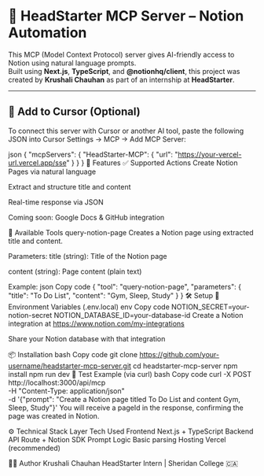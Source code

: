 # 🧠 HeadStarter MCP Server – Notion Automation

This MCP (Model Context Protocol) server gives AI-friendly access to Notion using natural language prompts.  
Built using **Next.js**, **TypeScript**, and **@notionhq/client**, this project was created by **Krushali Chauhan** as part of an internship at **HeadStarter**.

---

## 🚀 Add to Cursor (Optional)

To connect this server with Cursor or another AI tool, paste the following JSON into Cursor Settings → MCP → Add MCP Server:

json
{
  "mcpServers": {
    "HeadStarter-MCP": {
      "url": "https://your-vercel-url.vercel.app/sse"
    }
  }
}
🧩 Features
✅ Supported Actions
Create Notion Pages via natural language

Extract and structure title and content

Real-time response via JSON

Coming soon: Google Docs & GitHub integration

🧰 Available Tools
query-notion-page
Creates a Notion page using extracted title and content.

Parameters:
title (string): Title of the Notion page

content (string): Page content (plain text)

Example:
json
Copy code
{
  "tool": "query-notion-page",
  "parameters": {
    "title": "To Do List",
    "content": "Gym, Sleep, Study"
  }
}
🛠️ Setup
📁 Environment Variables (.env.local)
env
Copy code
NOTION_SECRET=your-notion-secret
NOTION_DATABASE_ID=your-database-id
Create a Notion integration at https://www.notion.com/my-integrations

Share your Notion database with that integration

📦 Installation
bash
Copy code
git clone https://github.com/your-username/headstarter-mcp-server.git
cd headstarter-mcp-server
npm install
npm run dev
🧪 Test Example (via curl)
bash
Copy code
curl -X POST http://localhost:3000/api/mcp \
  -H "Content-Type: application/json" \
  -d '{"prompt": "Create a Notion page titled To Do List and content Gym, Sleep, Study"}'
You will receive a pageId in the response, confirming the page was created in Notion.



⚙️ Technical Stack
Layer	Tech Used
Frontend	Next.js + TypeScript
Backend	API Route + Notion SDK
Prompt Logic	Basic parsing
Hosting	Vercel (recommended)

👩‍💻 Author
Krushali Chauhan
HeadStarter Intern | Sheridan College 🇨🇦





